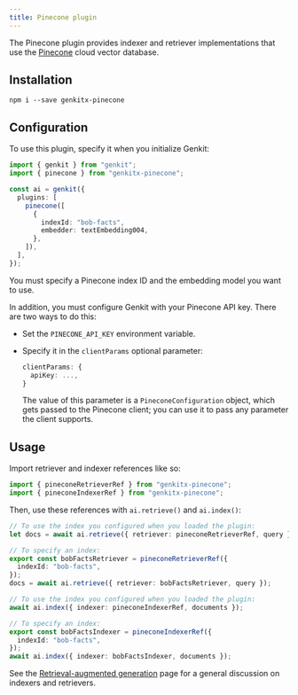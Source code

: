 ```yaml
---
title: Pinecone plugin
---
```


The Pinecone plugin provides indexer and retriever implementations that use the
[Pinecone](https://www.pinecone.io/) cloud vector database.

## Installation

```posix-terminal
npm i --save genkitx-pinecone
```

## Configuration

To use this plugin, specify it when you initialize Genkit:

```ts
import { genkit } from "genkit";
import { pinecone } from "genkitx-pinecone";

const ai = genkit({
  plugins: [
    pinecone([
      {
        indexId: "bob-facts",
        embedder: textEmbedding004,
      },
    ]),
  ],
});
```

You must specify a Pinecone index ID and the embedding model you want to use.

In addition, you must configure Genkit with your Pinecone API key. There are two
ways to do this:

- Set the `PINECONE_API_KEY` environment variable.
- Specify it in the `clientParams` optional parameter:

  ```ts
  clientParams: {
    apiKey: ...,
  }
  ```

  The value of this parameter is a `PineconeConfiguration` object, which gets passed to the Pinecone client; you can use it to pass any parameter the client supports.

## Usage

Import retriever and indexer references like so:

```ts
import { pineconeRetrieverRef } from "genkitx-pinecone";
import { pineconeIndexerRef } from "genkitx-pinecone";
```

Then, use these references with `ai.retrieve()` and `ai.index()`:

```ts
// To use the index you configured when you loaded the plugin:
let docs = await ai.retrieve({ retriever: pineconeRetrieverRef, query });

// To specify an index:
export const bobFactsRetriever = pineconeRetrieverRef({
  indexId: "bob-facts",
});
docs = await ai.retrieve({ retriever: bobFactsRetriever, query });
```

```ts
// To use the index you configured when you loaded the plugin:
await ai.index({ indexer: pineconeIndexerRef, documents });

// To specify an index:
export const bobFactsIndexer = pineconeIndexerRef({
  indexId: "bob-facts",
});
await ai.index({ indexer: bobFactsIndexer, documents });
```

See the [Retrieval-augmented generation](/docs/rag) page for a general
discussion on indexers and retrievers.
